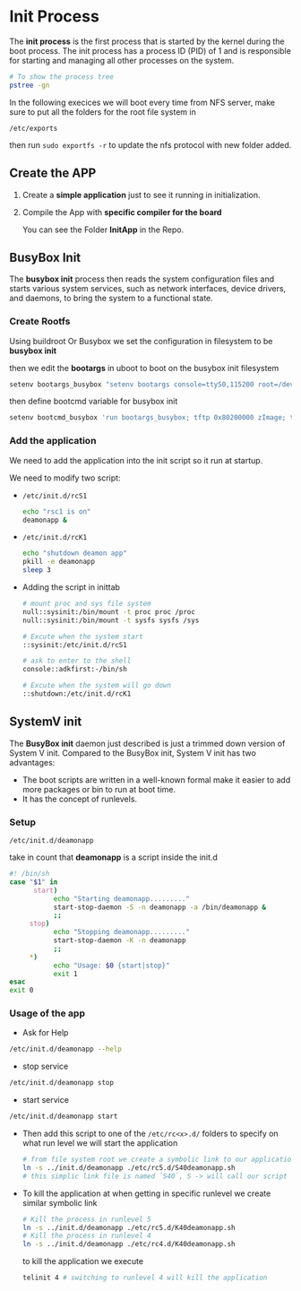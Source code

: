 # Init Process

The **init process** is the first process that is started by the kernel during the boot process. The init process has a process ID (PID) of 1 and is responsible for starting and managing all other processes on the system.

```bash
# To show the process tree
pstree -gn 
```

In the following execices we will boot every time from NFS server, make sure to put all the folders for the root file system in

`/etc/exports`

then run `sudo exportfs -r` to update the nfs protocol with new folder added.

## Create the APP

1. Create a **simple application** just to see it running in initialization.

2. Compile the App with **specific compiler for the board**

   You can see the Folder **InitApp** in the Repo.

## BusyBox Init

The **busybox init** process then reads the system configuration files and starts various system services, such as network interfaces, device drivers, and daemons, to bring the system to a functional state.

### Create Rootfs

Using buildroot Or Busybox we set the configuration in filesystem to be **busybox init**

then we edit the **bootargs** in uboot to boot on the busybox init filesystem

```bash
setenv bootargs_busybox "setenv bootargs console=ttyS0,115200 root=/dev/nfs ip=192.168.7.100:::::eth0 nfsroot=192.168.7.1:/home/fady/rfs_bb,nfsvers=3,tcp rw init=/sbin/init"
```

then define bootcmd variable for busybox init

```bash
setenv bootcmd_busybox 'run bootargs_busybox; tftp 0x80200000 zImage; tftp 0x82000000 am335x-boneblack.dtb; bootz 0x80200000 - 0x82000000'
```

### Add the application

We need to add the application into the init script so it run at startup.

We need to modify two script:

- `/etc/init.d/rcS1`

  ```bash
  echo "rsc1 is on"
  deamonapp &
  ```

- `/etc/init.d/rcK1`

  ```bash
  echo "shutdown deamon app"
  pkill -e deamonapp
  sleep 3
  ```

- Adding the script in inittab

  ```bash
  # mount proc and sys file system
  null::sysinit:/bin/mount -t proc proc /proc
  null::sysinit:/bin/mount -t sysfs sysfs /sys
  
  # Excute when the system start
  ::sysinit:/etc/init.d/rcS1
  
  # ask to enter to the shell
  console::adkfirst:-/bin/sh
  
  # Excute when the system will go down
  ::shutdown:/etc/init.d/rcK1
  ```


## SystemV init

The **BusyBox init** daemon just described is just a trimmed down version of System V init. Compared to the BusyBox init, System V init has two advantages:

- The boot scripts are written in a well-known formal make it easier to add more packages or bin to run at boot time. 
- It has the concept of runlevels.

### Setup

`/etc/init.d/deamonapp`

take in count that **deamonapp** is a script inside the init.d

```sh
#! /bin/sh
case "$1" in
      start)
           echo "Starting deamonapp........."
           start-stop-daemon -S -n deamonapp -a /bin/deamonapp &
           ;;
     stop)
           echo "Stopping deamonapp........."
           start-stop-daemon -K -n deamonapp
           ;;
     *)
           echo "Usage: $0 {start|stop}"
           exit 1
esac
exit 0
```

### Usage of the app

- Ask for Help

```sh
/etc/init.d/deamonapp --help
```

- stop service

```sh
/etc/init.d/deamonapp stop
```

- start service

```sh
/etc/init.d/deamonapp start
```

- Then add this script to one of the `/etc/rc<x>.d/` folders to specify on what run level we will start the application

  ```sh
  # from file system root we create a symbolic link to our application and place it in one of the rc<runlevel> folders(runlevel)
  ln -s ../init.d/deamonapp ./etc/rc5.d/S40deamonapp.sh
  # this simplic link file is named `S40`, S -> will call our script with `start` as argument, `40` order of execution
  ```

- To kill the application at when getting in specific runlevel we create similar symbolic link

  ```sh
  # Kill the process in runlevel 5
  ln -s ../init.d/deamonapp ./etc/rc5.d/K40deamonapp.sh
  # Kill the process in runlevel 4
  ln -s ../init.d/deamonapp ./etc/rc4.d/K40deamonapp.sh
  ```

  to kill the application we execute
  
  ```sh
  telinit 4 # switching to runlevel 4 will kill the application
  ```

